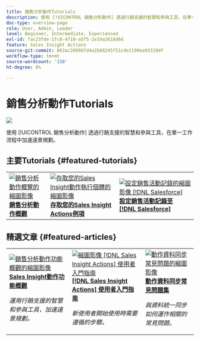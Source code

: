 ```yaml
---
title: 銷售分析動作Tutorials
description: 使用 [!UICONTROL 銷售分析動作] 透過行銷支援的智慧和參與工具，在單一工作流程中加速遠景規劃。
doc-type: overview-page
role: User, Admin, Leader
level: Beginner, Intermediate, Experienced
exl-id: fac23fde-1fc8-4710-a5f5-2e19a2618d6d
feature: Sales Insight Actions
source-git-commit: 063ac280987d4a2b68245f51cde1199ea93319df
workflow-type: tm+mt
source-wordcount: '158'
ht-degree: 0%

---
```


# 銷售分析動作Tutorials

![](assets/header.png)

使用 [!UICONTROL 銷售分析動作] 透過行銷支援的智慧和參與工具，在單一工作流程中加速遠景規劃。

## 主要Tutorials {#featured-tutorials}

<table style="table-layout:fixed">
<tr>
<td>
<a href="/help/sales-insight-actions/sales-insight-actions-overview.md"><img alt="銷售分析動作概覽的縮圖影像" src="assets/sales-insight-actions-feature-overview-videothumb.png" /></a>
<div><a href="/help/sales-insight-actions/sales-insight-actions-overview.md"><strong>銷售分析動作概觀</strong></a></div>
</td>
<td>
<a href="/help/sales-insight-actions/accessing-your-sales-insight-actions-instance.md"><img alt="存取您的Sales Insight動作執行個體的縮圖影像" src="assets/accessing-your-sales-insight-actions-instance-videothumb.png" /></a>
<div><a href="/help/sales-insight-actions/accessing-your-sales-insight-actions-instance.md"><strong>存取您的Sales Insight Actions例項</strong></a></div>
</td>
<td>
<a href="/help/sales-insight-actions/configure-sales-activity-logging-to-salesforce.md"><img alt="設定銷售活動記錄的縮圖影像 [!DNL Salesforce]" src="assets/configure-sales-activity-logging-to-salesforce-videothumb.png" /></a>
<div><a href="/help/sales-insight-actions/configure-sales-activity-logging-to-salesforce.md"><strong>設定銷售活動記錄至 [!DNL Salesforce]</strong></a></div>
</td>
</tr>
</table>

## 精選文章 {#featured-articles}

<table style="table-layout:fixed">
<tr>
<td>
<a href="https://experienceleague.adobe.com/docs/marketo/using/product-docs/marketo-sales-insight/actions/sales-insight-actions-feature-overview.html"><img alt="銷售分析動作功能概觀的縮圖影像" src="assets/sales-insight-actions-feature-overview-thumb.png" /></a>
<div><a href="https://experienceleague.adobe.com/docs/marketo/using/product-docs/marketo-sales-insight/actions/sales-insight-actions-feature-overview.html"><strong>Sales Insight動作功能概觀</strong></a></div>
<p><em>運用行銷支援的智慧和參與工具，加速遠景規劃。</em></p>
</td>
<td>
<a href="https://experienceleague.adobe.com/docs/marketo/using/product-docs/marketo-sales-insight/actions/getting-started/sales-insight-actions-user-onboarding-checklist.html"><img alt="縮圖影像 [!DNL Sales Insight Actions] 使用者入門指南" src="assets/sales-insight-actions-user-onboarding-guide-thumb.png" /></a>
<div><a href="https://experienceleague.adobe.com/docs/marketo/using/product-docs/marketo-sales-insight/actions/getting-started/sales-insight-actions-user-onboarding-checklist.html"><strong>[!DNL Sales Insight Actions] 使用者入門指南</strong></a></div>
<p><em>新使用者開始使用時需要遵循的步驟。</em></p>
</td>
<td>
<a href="https://experienceleague.adobe.com/docs/marketo/using/product-docs/marketo-sales-insight/actions/admin/actions-data-sync-faq.html"><img alt="動作資料同步常見問題的縮圖影像" src="assets/actions-data-sync-faq-thumb.png" /></a>
<div><a href="https://experienceleague.adobe.com/docs/marketo/using/product-docs/marketo-sales-insight/actions/admin/actions-data-sync-faq.html"><strong>動作資料同步常見問題集</strong></a></div>
<p><em>與資料統一同步如何運作相關的常見問題。</em></p>
</td>
</tr>
</table>
